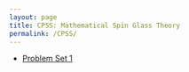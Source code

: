```yaml
---
layout: page
title: CPSS: Mathematical Spin Glass Theory
permalink: /CPSS/
---
```


- [Problem Set 1](https://drive.google.com/file/d/1q2iK5RIGRrqnm7UzMMEeBL0A4w-BBSCh/view)
